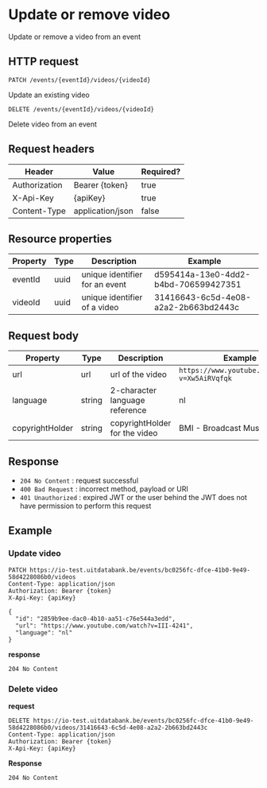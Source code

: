 ---
---

# Update or remove video
Update or remove a video from an event


## HTTP request

```
PATCH /events/{eventId}/videos/{videoId}
```

Update an existing video

```
DELETE /events/{eventId}/videos/{videoId}
```

Delete video from an event

## Request headers

| Header        | Value            | Required? |
| ------------- | ---------------- | --------- |
| Authorization | Bearer {token}   | true      |
| X-Api-Key     | {apiKey}         | true      |
| Content-Type  | application/json | false     |

## Resource properties

| Property	| Type | Description | Example |
|--|--|--|--|
| eventId	| uuid | unique identifier for an event | d595414a-13e0-4dd2-b4bd-706599427351 |
| videoId	| uuid | unique identifier of a video | 31416643-6c5d-4e08-a2a2-2b663bd2443c |

## Request body

| Property	| Type | Description | Example |
|--|--|--|--|
| url	| url | url of the video | `https://www.youtube.com/watch?v=Xw5AiRVqfqk` |
| language	| string | 2-character language reference | nl |
| copyrightHolder	| string | copyrightHolder for the video | BMI - Broadcast Music Inc |


## Response

* `204 No Content` : request successful
* `400 Bad Request` : incorrect method, payload or URI
* `401 Unauthorized` : expired JWT or the user behind the JWT does not have permission to perform this request

## Example
### Update video
```
PATCH https://io-test.uitdatabank.be/events/bc0256fc-dfce-41b0-9e49-58d4228086b0/videos
Content-Type: application/json
Authorization: Bearer {token}
X-Api-Key: {apiKey}

{
  "id": "2859b9ee-dac0-4b10-aa51-c76e544a3edd",
  "url": "https://www.youtube.com/watch?v=III-4241",
  "language": "nl"
}
```

**response**
```
204 No Content
```

### Delete video
**request**
```
DELETE https://io-test.uitdatabank.be/events/bc0256fc-dfce-41b0-9e49-58d4228086b0/videos/31416643-6c5d-4e08-a2a2-2b663bd2443c
Content-Type: application/json
Authorization: Bearer {token}
X-Api-Key: {apiKey}
```

**Response**
```
204 No Content
```



